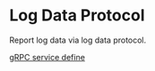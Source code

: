 # Log Data Protocol

Report log data via log data protocol.

[gRPC service define](https://github.com/apache/skywalking-data-collect-protocol/blob/master/logging/Logging.proto)